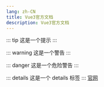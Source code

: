 ```yaml
---
lang: zh-CN
title: Vue3官方文档
description: Vue3官方文档
---
```

::: tip
这是一个提示
:::

::: warning
这是一个警告
:::

::: danger
这是一个危险警告
:::

::: details
这是一个 details 标签
:::
[官网](https://element-plus.org/zh-CN/component/button.html) 